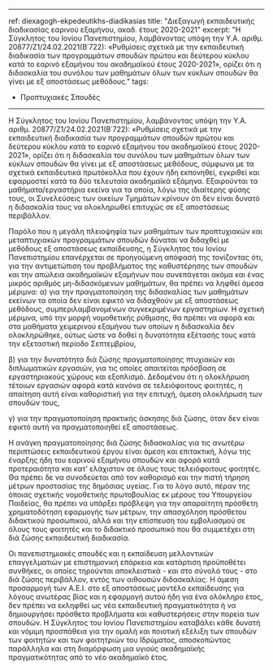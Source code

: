 ---
ref: diexagogh-ekpedeutikhs-diadikasias
title: "Διεξαγωγή εκπαιδευτικής διαδικασίας εαρινού εξαμήνου, ακαδ. έτους 2020-2021"
excerpt: "Η Σύγκλητος του Ιονίου Πανεπιστημίου, λαμβάνοντας υπόψη την Υ.Α. αριθμ. 20877/Ζ1/24.02.2021(Β΄722): «Ρυθμίσεις σχετικά με την εκπαιδευτική διαδικασία των 
προγραμμάτων σπουδών πρώτου και δεύτερου κύκλου κατά το εαρινό εξαμήνου του ακαδημαϊκού έτους 2020-2021», ορίζει ότι η διδασκαλία του συνόλου των μαθημάτων όλων 
των κύκλων σπουδών θα γίνει με εξ αποστάσεως μεθόδους."
tags:
 - Προπτυχιακές Σπουδές
 --- 
Η Σύγκλητος του Ιονίου Πανεπιστημίου, λαμβάνοντας υπόψη την Υ.Α. αριθμ. 20877/Ζ1/24.02.2021(Β΄722): «Ρυθμίσεις σχετικά με την εκπαιδευτική διαδικασία των προγραμμάτων σπουδών 
πρώτου και δεύτερου κύκλου κατά το εαρινό εξαμήνου του ακαδημαϊκού έτους 2020-2021»,  ορίζει ότι η διδασκαλία του συνόλου των μαθημάτων όλων των κύκλων σπουδών θα γίνει
με εξ αποστάσεως μεθόδους, σύμφωνα με τα σχετικά εκπαιδευτικά πρωτόκολλα που έχουν ήδη εκπονηθεί, εγκριθεί και εφαρμοστεί κατά τα δύο τελευταία ακαδημαϊκά εξάμηνα. 
Εξαιρούνται τα μαθήματα/εργαστήρια εκείνα για τα οποία, λόγω της ιδιαίτερης φύσης τους, οι Συνελεύσεις των οικείων Τμημάτων κρίνουν ότι δεν είναι δυνατό η διδασκαλία τους 
να ολοκληρωθεί επιτυχώς σε εξ αποστάσεως περιβάλλον.

Παρόλο που η μεγάλη πλειοψηφία των μαθημάτων των προπτυχιακών και μεταπτυχιακών προγραμμάτων σπουδών δύναται να διδαχθεί με μεθόδους εξ αποστάσεως εκπαίδευσης, 
η Σύγκλητος του Ιονίου Πανεπιστημίου επανέρχεται σε προηγούμενη απόφασή της τονίζοντας ότι, για την αντιμετώπιση του προβλήματος της καθυστέρησης των σπουδών
και την απώλεια ακαδημαϊκών εξαμήνων που συνεπάγεται ακόμα και ένας μικρός αριθμός μη-διδασκόμενων μαθημάτων, θα πρέπει να ληφθεί άμεσα μέριμνα:
α)  για την πραγματοποίηση της διδασκαλίας των μαθημάτων εκείνων τα οποία δεν είναι εφικτό να διδαχθούν με εξ αποστάσεως μεθόδους, 
συμπεριλαμβανομένων συγκεκριμένων εργαστηρίων. Η σχετική μέριμνα, υπό την μορφή νομοθετικής ρύθμισης, θα πρέπει να αφορά και στα μαθήματα χειμερινού εξαμήνου των οποίων 
η διδασκαλία δεν ολοκληρώθηκε, ούτως ώστε να δοθεί η δυνατότητα εξέτασής τους κατά την εξεταστική περίοδο Σεπτεμβρίου,

β)  για την δυνατότητα διά ζώσης πραγματοποίησης πτυχιακών και διπλωματικών εργασιών, για τις οποίες απαιτείται πρόσβαση σε εργαστηριακούς χώρους και εξοπλισμό.
Δεδομένου ότι η ολοκλήρωση τέτοιων εργασιών αφορά κατά κανόνα σε τελειόφοιτους φοιτητές, η απαίτηση αυτή είναι καθοριστική για την επιτυχή, άμεση ολοκλήρωση των σπουδών τους,

γ)  για την πραγματοποίηση πρακτικής άσκησης διά ζώσης, όταν δεν είναι εφικτό αυτή να πραγματοποιηθεί εξ αποστάσεως.

Η ανάγκη πραγματοποίησης διά ζώσης διδασκαλίας για τις ανωτέρω περιπτώσεις εκπαιδευτικού έργου είναι άμεση και επιτακτική, λόγω της έναρξης ήδη του εαρινού εξαμήνου σπουδών 
και αφορά κατά προτεραιότητα και κατ’ ελάχιστον σε όλους τους τελειόφοιτους φοιτητές. Θα πρέπει δε να συνοδεύεται από τον καθορισμό και την πιστή τήρηση μέτρων προστασίας 
της δημόσιας υγείας. Για το λόγο αυτό, πέραν της όποιας σχετικής νομοθετικής πρωτοβουλίας εκ μέρους του Υπουργείου Παιδείας, θα πρέπει να υπάρξει πρόβλεψη για την απαραίτητη
πρόσθετη χρηματοδότηση εφαρμογής των μέτρων, την απασχόληση πρόσθετου διδακτικού προσωπικού, αλλά και την επίσπευση του εμβολιασμού σε όλους τους φοιτητές 
και το διδακτικό προσωπικό που θα συμμετέχει στη διά ζώσης εκπαιδευτική διαδικασία.

Οι πανεπιστημιακές σπουδές και η εκπαίδευση μελλοντικών επαγγελματιών με επιστημονική επάρκεια και κατάρτιση προϋποθέτει συνθήκες, οι οποίες τηρούνται 
αποκλειστικά - και στο σύνολό τους - στο διά ζώσης περιβάλλον, εντός των αιθουσών διδασκαλίας. Η άμεση προσαρμογή των Α.Ε.Ι. στο εξ αποστάσεως μοντέλο εκπαίδευσης για λόγους 
ανωτέρας βίας και η εφαρμογή αυτού ήδη για ένα ολόκληρο έτος, δεν πρέπει να εκληφθεί ως νέα εκπαιδευτική πραγματικότητα ή να δημιουργήσει πρόσθετα προβλήματα και καθυστερήσεις
στην πορεία των σπουδών. Η Σύγκλητος του Ιονίου Πανεπιστημίου καταβάλει κάθε δυνατή και νόμιμη προσπάθεια για την ομαλή και ποιοτική εξέλιξη των σπουδών των φοιτητών και
των φοιτητριών του Ιδρύματος, αποσκοπώντας παράλληλα και στη διαμόρφωση μια υγιούς ακαδημαϊκής πραγματικότητας από το νέο ακαδημαϊκό έτος.
